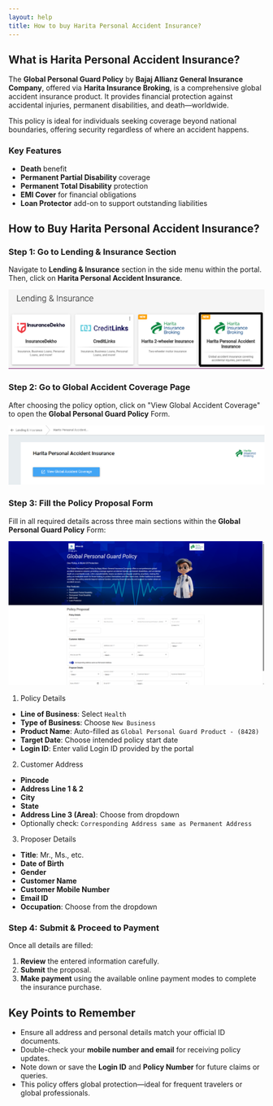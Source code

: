 ```yaml
---
layout: help
title: How to buy Harita Personal Accident Insurance?
---
```


## What is Harita Personal Accident Insurance?

The **Global Personal Guard Policy** by **Bajaj Allianz General Insurance Company**, offered via **Harita Insurance Broking**, is a comprehensive global accident insurance product. It provides financial protection against accidental injuries, permanent disabilities, and death—worldwide.

This policy is ideal for individuals seeking coverage beyond national boundaries, offering security regardless of where an accident happens.

### **Key Features**
- **Death** benefit
- **Permanent Partial Disability** coverage
- **Permanent Total Disability** protection
- **EMI Cover** for financial obligations
- **Loan Protector** add-on to support outstanding liabilities

## How to Buy Harita Personal Accident Insurance?

### Step 1: Go to Lending & Insurance Section
Navigate to **Lending & Insurance** section in the side menu within the portal. Then, click on **Harita Personal Accident Insurance**.

![Select Harita Personal Accident Insurance](../images/help/harita-personal-accident-insurance/Lendig&Insurance_HaritaPersonalAccidentInsurance.png)

### Step 2: Go to Global Accident Coverage Page
After choosing the policy option, click on "View Global Accident Coverage" to open the **Global Personal Guard Policy** Form.

![View Global Accident Coverage Page Redirection Option](../images/help/harita-personal-accident-insurance/HaritaPersonalAccidentInsurance_redirection.png)

### Step 3: Fill the Policy Proposal Form
Fill in all required details across three main sections within the **Global Personal Guard Policy** Form:

![Policy Proposal Form](../images/help/harita-personal-accident-insurance/GlobalCoveragePolicySelectionPage.png)

1. Policy Details
- **Line of Business**: Select `Health`
- **Type of Business**: Choose `New Business`
- **Product Name**: Auto-filled as `Global Personal Guard Product - (8428)`
- **Target Date**: Choose intended policy start date
- **Login ID**: Enter valid Login ID provided by the portal

2. Customer Address
- **Pincode**
- **Address Line 1 & 2**
- **City**
- **State**
- **Address Line 3 (Area)**: Choose from dropdown
- Optionally check: `Corresponding Address same as Permanent Address`

3. Proposer Details
- **Title**: Mr., Ms., etc.
- **Date of Birth**
- **Gender**
- **Customer Name**
- **Customer Mobile Number**
- **Email ID**
- **Occupation**: Choose from the dropdown

### Step 4: Submit & Proceed to Payment

Once all details are filled:
1. **Review** the entered information carefully.
2. **Submit** the proposal.
3. **Make payment** using the available online payment modes to complete the insurance purchase.

## Key Points to Remember

- Ensure all address and personal details match your official ID documents.
- Double-check your **mobile number and email** for receiving policy updates.
- Note down or save the **Login ID** and **Policy Number** for future claims or queries.
- This policy offers global protection—ideal for frequent travelers or global professionals.

